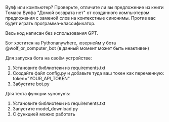 Вулф или компьютер? Проверьте, отличите ли вы предложение из книги Томаса Вулфа "Домой возврата нет" от созданного компьютером предложения с заменой слов на контекстные синонимы. Против вас будет играть программа-классификатор.

Весь код написан без использования GPT.

Бот хостится на Pythonanywhere, юзернейм у бота @wolf_or_computer_bot (в данный момент может быть неактивен)

Для запуска бота на своём устройстве:
1. Установите библиотеки из requirements.txt
2. Создайте файл config.py и добавьте туда ваш токен как переменную: token="YOUR_API_TOKEN"
3. Забустите bot.py

Для теста функции synonyms:
1. Установите библиотеки из requirements.txt
2. Запустите model_download.py
3. С функцией можно работать
